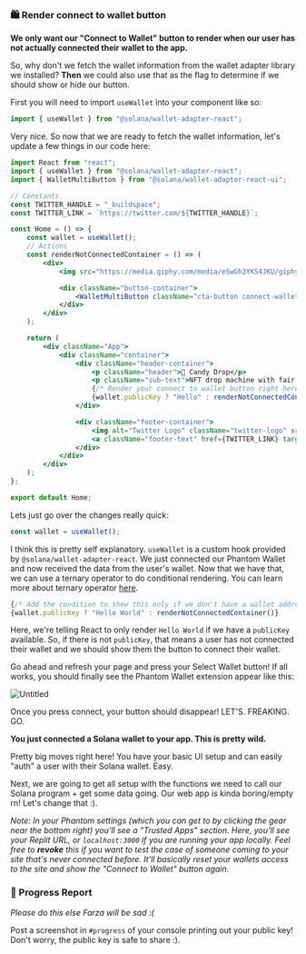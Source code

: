 ### 🛍 Render connect to wallet button

**We only want our "Connect to Wallet" button to render when our user has not actually connected their wallet to the app.**

So, why don't we fetch the wallet information from the wallet adapter library we installed? **Then** we could also use that as the flag to determine if we should show or hide our button.

First you will need to import `useWallet` into your component like so:

```jsx
import { useWallet } from "@solana/wallet-adapter-react";
```

Very nice. So now that we are ready to fetch the wallet information, let's update a few things in our code here:

```jsx
import React from "react";
import { useWallet } from "@solana/wallet-adapter-react";
import { WalletMultiButton } from "@solana/wallet-adapter-react-ui";

// Constants
const TWITTER_HANDLE = "_buildspace";
const TWITTER_LINK = `https://twitter.com/${TWITTER_HANDLE}`;

const Home = () => {
    const wallet = useWallet();
    // Actions
    const renderNotConnectedContainer = () => (
        <div>
            <img src="https://media.giphy.com/media/eSwGh3YK54JKU/giphy.gif" alt="emoji" />

            <div className="button-container">
                <WalletMultiButton className="cta-button connect-wallet-button" />
            </div>
        </div>
    );

    return (
        <div className="App">
            <div className="container">
                <div className="header-container">
                    <p className="header">🍭 Candy Drop</p>
                    <p className="sub-text">NFT drop machine with fair mint</p>
                    {/* Render your connect to wallet button right here */}
                    {wallet.publicKey ? "Hello" : renderNotConnectedContainer()}
                </div>

                <div className="footer-container">
                    <img alt="Twitter Logo" className="twitter-logo" src="twitter-logo.svg" />
                    <a className="footer-text" href={TWITTER_LINK} target="_blank" rel="noreferrer">{`built on @${TWITTER_HANDLE}`}</a>
                </div>
            </div>
        </div>
    );
};

export default Home;

```

Lets just go over the changes really quick:

```jsx
const wallet = useWallet();
```

I think this is pretty self explanatory. `useWallet` is a custom hook provided by `@solana/wallet-adapter-react`. We just connected our Phantom Wallet and now received the data from the user's wallet. Now that we have that, we can use a ternary operator to do conditional rendering. You can learn more about ternary operator [here](https://developer.mozilla.org/en-US/docs/Web/JavaScript/Reference/Operators/Conditional_Operator).

```jsx
{/* Add the condition to show this only if we don't have a wallet address */}
{wallet.publicKey ? "Hello World" : renderNotConnectedContainer()}
```

Here, we're telling React to only render `Hello World` if we have a `publicKey` available. So, if there is not `publicKey`, that means a user has not connected their wallet and we should show them the button to connect their wallet. 

Go ahead and refresh your page and press your Select Wallet button! If all works, you should finally see the Phantom Wallet extension appear like this:

![Untitled](https://i.imgur.com/wXQyWEe.png)

Once you press connect, your button should disappear! LET'S. FREAKING. GO.

**You just connected a Solana wallet to your app. This is pretty wild.**

Pretty big moves right here! You have your basic UI setup and can easily "auth" a user with their Solana wallet. Easy.

Next, we are going to get all setup with the functions we need to call our Solana program + get some data going. Our web app is kinda boring/empty rn! Let's change that :).

*Note: In your Phantom settings (which you can get to by clicking the gear near the bottom right) you'll see a "Trusted Apps" section. Here, you'll see your Replit URL, or `localhost:3000` if you are running your app locally. Feel free to **revoke** this if you want to test the case of someone coming to your site that's never connected before. It'll basically reset your wallets access to the site and show the "Connect to Wallet" button again.*

### 🚨 Progress Report

*Please do this else Farza will be sad :(*

Post a screenshot in `#progress` of your console printing out your public key! Don't worry, the public key is safe to share :).